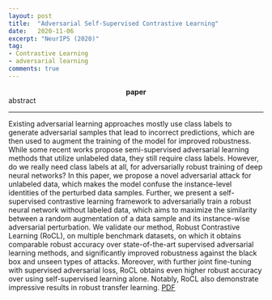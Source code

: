 ```yaml
---
layout: post
title:  "Adversarial Self-Supervised Contrastive Learning"
date:   2020-11-06
excerpt: "NeurIPS (2020)"
tag:
- Contrastive Learning
- adversarial learning
comments: true
---
```


<center><b>paper</b> </center> abstract <hr>
Existing adversarial learning approaches mostly use class labels to generate adversarial samples that lead to incorrect predictions, which are then used to augment the training of the model for improved robustness. While some recent works propose semi-supervised adversarial learning methods that utilize unlabeled data, they still require class labels. However, do we really need class labels at all, for adversarially robust training of deep neural networks? In this paper, we propose a novel adversarial attack for unlabeled data, which makes the model confuse the instance-level identities of the perturbed data samples. Further, we present a self-supervised contrastive learning framework to adversarially train a robust neural network without labeled data, which aims to maximize the similarity between a random augmentation of a data sample and its instance-wise adversarial perturbation. We validate our method, Robust Contrastive Learning (RoCL), on multiple benchmark datasets, on which it obtains comparable robust accuracy over state-of-the-art supervised adversarial learning methods, and significantly improved robustness against the black box and unseen types of attacks. Moreover, with further joint fine-tuning with supervised adversarial loss, RoCL obtains even higher robust accuracy over using self-supervised learning alone. Notably, RoCL also demonstrate impressive results in robust transfer learning.
<a href="https://arxiv.org/abs/2006.07589">PDF</a>
 
